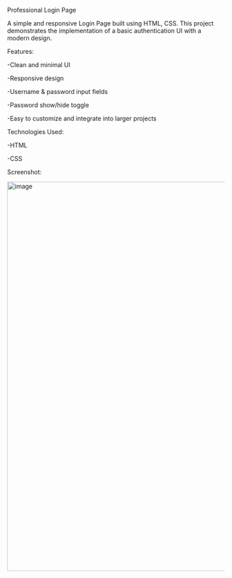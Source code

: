 Professional Login Page

A simple and responsive Login Page built using HTML, CSS.
This project demonstrates the implementation of a basic authentication UI with a modern design.

Features:

-Clean and minimal UI

-Responsive design

-Username & password input fields

-Password show/hide toggle

-Easy to customize and integrate into larger projects

Technologies Used:

-HTML

-CSS 

Screenshot:

<img width="1225" height="901" alt="image" src="https://github.com/user-attachments/assets/a3d5daf7-c15c-4547-bfff-61e98378d537" />

